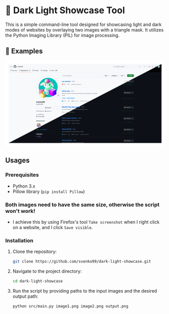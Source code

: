 # 🔲 Dark Light Showcase Tool

This is a simple command-line tool designed for showcasing light and dark modes of websites by overlaying two images with a triangle mask. It utilizes the Python Imaging Library (PIL) for image processing.

## 📝 Examples

![examples](images/animated_example2.gif)

## Usages

### Prerequisites

- Python 3.x
- Pillow library (`pip install Pillow`)

### Both images need to have the same size, otherwise the script won't work!

- I achieve this by using Firefox's tool `Take screenshot` when I right click on a website, and I click `Save visible`.

### Installation

1. Clone the repository:

   ```bash
   git clone https://github.com/svenko99/dark-light-showcase.git
   ```

2. Navigate to the project directory:

   ```bash
   cd dark-light-showcase
   ```

3. Run the script by providing paths to the input images and the desired output path:

   ```bash
   python src/main.py image1.png image2.png output.png
   ```
